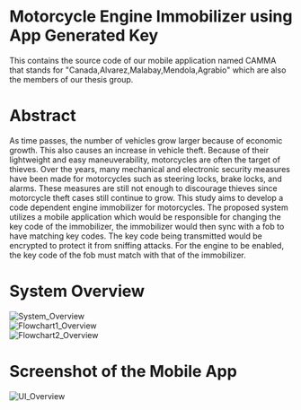 # Motorcycle Engine Immobilizer using App Generated Key
  This contains the source code of our mobile application named CAMMA that stands for "Canada,Alvarez,Malabay,Mendola,Agrabio" which are also the members of our thesis group.

# Abstract
  As time passes, the number of vehicles grow larger because of economic growth. This also causes an increase in vehicle theft. Because of their lightweight and easy maneuverability, motorcycles are often the target of thieves. Over the years, many mechanical and electronic security measures have been made for motorcycles such as steering locks, brake locks, and alarms. These measures are still not enough to discourage thieves since motorcycle theft cases still continue to grow. This study aims to develop a code dependent engine immobilizer for motorcycles. The proposed system utilizes a mobile application which would be responsible for changing the key code of the immobilizer, the immobilizer would then sync with a fob to have matching key codes. The key code being transmitted would be encrypted to protect it from sniffing attacks. For the engine to be enabled, the key code of the fob must match with that of the immobilizer.
  
# System Overview
  
![System_Overview](https://user-images.githubusercontent.com/47822577/87665209-2604e480-c799-11ea-8a95-7d4dd602ce6a.png)<br />
![Flowchart1_Overview](https://user-images.githubusercontent.com/47822577/87664791-716ac300-c798-11ea-8ea6-ab6209d4cf49.png)<br />
![Flowchart2_Overview](https://user-images.githubusercontent.com/47822577/87664799-73348680-c798-11ea-8ca3-b89c203163e5.png)<br />

# Screenshot of the Mobile App

![UI_Overview](https://user-images.githubusercontent.com/47822577/87664802-73cd1d00-c798-11ea-86ce-a7adb545fe44.png)
